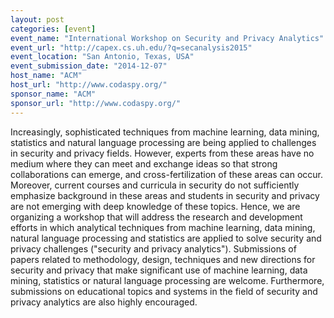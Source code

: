 ```yaml
---
layout: post
categories: [event]
event_name: "International Workshop on Security and Privacy Analytics"
event_url: "http://capex.cs.uh.edu/?q=secanalysis2015"
event_location: "San Antonio, Texas, USA"
event_submission_date: "2014-12-07"
host_name: "ACM"
host_url: "http://www.codaspy.org/"
sponsor_name: "ACM"
sponsor_url: "http://www.codaspy.org/"
---
```

Increasingly, sophisticated techniques from machine learning, data mining, statistics and natural language processing are being applied to challenges in security and privacy fields. However, experts from these areas have no medium where they can meet and exchange ideas so that strong collaborations can emerge, and cross-fertilization of these areas can occur. Moreover, current courses and curricula in security do not sufficiently emphasize background in these areas and students in security and privacy are not emerging with deep knowledge of these topics. Hence, we are organizing a workshop that will address the research and development efforts in which 
analytical techniques from machine learning, data mining, natural language processing and statistics are applied to solve security and privacy challenges ("security and privacy analytics"). Submissions of papers related to 
methodology, design, techniques and new directions for security and privacy that make significant use of machine learning, data mining, statistics or natural language processing are welcome. Furthermore, submissions on 
educational topics and systems in the field of security and privacy analytics are also highly encouraged.